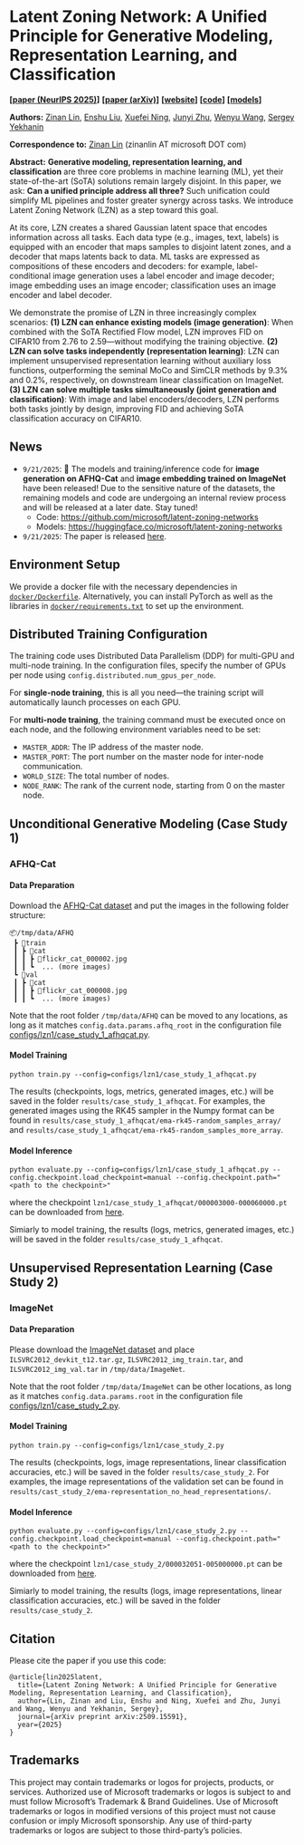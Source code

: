 # Latent Zoning Network: A Unified Principle for Generative Modeling, Representation Learning, and Classification

**[[paper (NeurIPS 2025)](#)]**
**[[paper (arXiv)](https://arxiv.org/abs/2509.15591)]**
**[[website](https://zinanlin.me/blogs/latent_zoning_networks.html)]**
**[[code](https://github.com/microsoft/latent-zoning-networks)]**
**[[models](https://huggingface.co/microsoft/latent-zoning-networks)]**


**Authors:** [Zinan Lin](https://zinanlin.me), [Enshu Liu](https://scholar.google.com/citations?user=0LUhWzoAAAAJ), [Xuefei Ning](https://nics-effalg.com/ningxuefei/), [Junyi Zhu](https://junyizhu-ai.github.io/), [Wenyu Wang](#), [Sergey Yekhanin](https://www.microsoft.com/en-us/research/people/yekhanin/)

**Correspondence to:** [Zinan Lin](https://zinanlin.me) (zinanlin AT microsoft DOT com)

**Abstract:** **Generative modeling, representation learning, and classification** are three core problems in machine learning (ML), yet their state-of-the-art (SoTA) solutions remain largely disjoint. In this paper, we ask: **Can a unified principle address all three?** Such unification could simplify ML pipelines and foster greater synergy across tasks. We introduce Latent Zoning Network (LZN) as a step toward this goal. 

At its core, LZN creates a shared Gaussian latent space that encodes information across all tasks. Each data type (e.g., images, text, labels) is equipped with an encoder that maps samples to disjoint latent zones, and a decoder that maps latents back to data. ML tasks are expressed as compositions of these encoders and decoders: for example, label-conditional image generation uses a label encoder and image decoder; image embedding uses an image encoder; classification uses an image encoder and label decoder. 

We demonstrate the promise of LZN in three increasingly complex scenarios: **(1) LZN can enhance existing models (image generation)**: When combined with the SoTA Rectified Flow model, LZN improves FID on CIFAR10 from 2.76 to 2.59—without modifying the training objective. **(2) LZN can solve tasks independently (representation learning)**: LZN can implement unsupervised representation learning without auxiliary loss functions, outperforming the seminal MoCo and SimCLR methods by 9.3% and 0.2%, respectively, on downstream linear classification on ImageNet. **(3) LZN can solve multiple tasks simultaneously (joint generation and classification)**: With image and label encoders/decoders, LZN performs both tasks jointly by design, improving FID and achieving SoTA classification accuracy on CIFAR10.

## News
* `9/21/2025`: 🚀 The models and training/inference code for **image generation on AFHQ-Cat** and **image embedding trained on ImageNet** have been released! Due to the sensitive nature of the datasets, the remaining models and code are undergoing an internal review process and will be released at a later date. Stay tuned!
  * Code: https://github.com/microsoft/latent-zoning-networks
  * Models: https://huggingface.co/microsoft/latent-zoning-networks
* `9/21/2025`: The paper is released [here](https://arxiv.org/abs/2509.15591).

## Environment Setup

We provide a docker file with the necessary dependencies in [`docker/Dockerfile`](docker/Dockerfile). Alternatively, you can install PyTorch as well as the libraries in [`docker/requirements.txt`](docker/requirements.txt) to set up the environment.

## Distributed Training Configuration

The training code uses Distributed Data Parallelism (DDP) for multi-GPU and multi-node training. In the configuration files, specify the number of GPUs per node using `config.distributed.num_gpus_per_node`.

For **single-node training**, this is all you need—the training script will automatically launch processes on each GPU.

For **multi-node training**, the training command must be executed once on each node, and the following environment variables need to be set:

- `MASTER_ADDR`: The IP address of the master node.
- `MASTER_PORT`: The port number on the master node for inter-node communication.
- `WORLD_SIZE`: The total number of nodes.
- `NODE_RANK`: The rank of the current node, starting from 0 on the master node.


## Unconditional Generative Modeling (Case Study 1)

### AFHQ-Cat

#### Data Preparation

Download the [AFHQ-Cat dataset](https://github.com/clovaai/stargan-v2/blob/master/README.md#animal-faces-hq-dataset-afhq) and put the images in the following folder structure:

```
📦/tmp/data/AFHQ
 ┣ 📂train
 ┃ ┣ 📂cat
 ┃ ┃ ┣ 📜flickr_cat_000002.jpg
 ┃ ┃ ┗  ... (more images)
 ┗ 📂val
 ┃ ┣ 📂cat
 ┃ ┃ ┣ 📜flickr_cat_000008.jpg
 ┃ ┃ ┗  ... (more images)
```
Note that the root folder ``/tmp/data/AFHQ`` can be moved to any locations, as long as it matches `config.data.params.afhq_root` in the configuration file [configs/lzn1/case_study_1_afhqcat.py](configs/lzn1/case_study_1_afhqcat.py).

#### Model Training

```
python train.py --config=configs/lzn1/case_study_1_afhqcat.py
```

The results (checkpoints, logs, metrics, generated images, etc.) will be saved in the folder `results/case_study_1_afhqcat`. For examples, the generated images using the RK45 sampler in the Numpy format can be found in `results/case_study_1_afhqcat/ema-rk45-random_samples_array/` and `results/case_study_1_afhqcat/ema-rk45-random_samples_more_array`.

#### Model Inference

```
python evaluate.py --config=configs/lzn1/case_study_1_afhqcat.py --config.checkpoint.load_checkpoint=manual --config.checkpoint.path="<path to the checkpoint>"
```
where the checkpoint `lzn1/case_study_1_afhqcat/000003000-000060000.pt` can be downloaded from [here](https://huggingface.co/microsoft/latent-zoning-networks/resolve/main/lzn1/case_study_1_afhqcat/000003000-000060000.pt).

Simiarly to model training, the results (logs, metrics, generated images, etc.) will be saved in the folder `results/case_study_1_afhqcat`. 

## Unsupervised Representation Learning (Case Study 2)

### ImageNet

#### Data Preparation

Please download the [ImageNet dataset](http://www.image-net.org/) and place `ILSVRC2012_devkit_t12.tar.gz`, `ILSVRC2012_img_train.tar`, and `ILSVRC2012_img_val.tar` in `/tmp/data/ImageNet`.

Note that the root folder ``/tmp/data/ImageNet`` can be other locations, as long as it matches `config.data.params.root` in the configuration file [configs/lzn1/case_study_2.py](configs/lzn1/case_study_2.py).

#### Model Training

```
python train.py --config=configs/lzn1/case_study_2.py
```

The results (checkpoints, logs, image representations, linear classification accuracies, etc.) will be saved in the folder `results/case_study_2`. For examples, the image representations of the validation set can be found in `results/cast_study_2/ema-representation_no_head_representations/`.

#### Model Inference

```
python evaluate.py --config=configs/lzn1/case_study_2.py --config.checkpoint.load_checkpoint=manual --config.checkpoint.path="<path to the checkpoint>"
```
where the checkpoint `lzn1/case_study_2/000032051-005000000.pt` can be downloaded from [here](https://huggingface.co/microsoft/latent-zoning-networks/resolve/main/lzn1/case_study_2/000032051-005000000.pt).

Simiarly to model training, the results (logs, image representations, linear classification accuracies, etc.) will be saved in the folder `results/case_study_2`. 

## Citation

Please cite the paper if you use this code:
```
@article{lin2025latent,
  title={Latent Zoning Network: A Unified Principle for Generative Modeling, Representation Learning, and Classification},
  author={Lin, Zinan and Liu, Enshu and Ning, Xuefei and Zhu, Junyi and Wang, Wenyu and Yekhanin, Sergey},
  journal={arXiv preprint arXiv:2509.15591},
  year={2025}
}
```

##  Trademarks

This project may contain trademarks or logos for projects, products, or services. Authorized use of Microsoft trademarks or logos is subject to and must follow Microsoft’s Trademark & Brand Guidelines. Use of Microsoft trademarks or logos in modified versions of this project must not cause confusion or imply Microsoft sponsorship. Any use of third-party trademarks or logos are subject to those third-party’s policies.